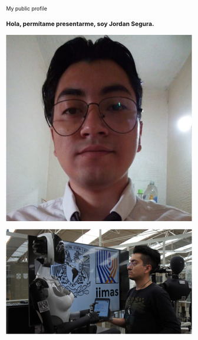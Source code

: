My public profile
### Hola, permítame presentarme, soy Jordan Segura.

#### ![JordanSegura](https://github.com/jordyLuis1597/JordanSegura/blob/main/jordanISL.jpg)
#### ![JordanSegura](https://github.com/jordyLuis1597/JordanSegura/blob/main/Jordan_Y_Robot.JPG)
